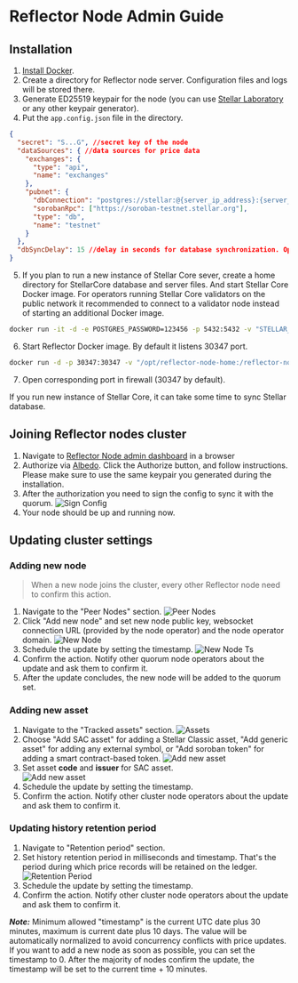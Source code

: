 # Reflector Node Admin Guide

## Installation

1. [Install Docker](https://docs.docker.com/engine/install/).
2. Create a directory for Reflector node server. Configuration files and logs will be stored there.
3. Generate ED25519 keypair for the node (you can use [Stellar Laboratory](https://laboratory.stellar.org/#account-creator?network=public) or any other keypair generator).
4. Put the `app.config.json` file in the directory. 
```json
{
  "secret": "S...G", //secret key of the node
  "dataSources": { //data sources for price data
    "exchanges": {
      "type": "api",
      "name": "exchanges"
    },
    "pubnet": {
      "dbConnection": "postgres://stellar:@{server_ip_address}:{server_port}/stellar-core",
      "sorobanRpc": ["https://soroban-testnet.stellar.org"],
      "type": "db",
      "name": "testnet"
    }
  },
  "dbSyncDelay": 15 //delay in seconds for database synchronization. Optional, default is 15
}
```
5. If you plan to run a new instance of Stellar Core sever, create a home directory for StellarCore database and server files. And start Stellar Core Docker image. 
  For operators running Stellar Core validators on the public network it recommended to connect to a validator node instead of starting an additional Docker image.
```bash
docker run -it -d -e POSTGRES_PASSWORD=123456 -p 5432:5432 -v "STELLAR_WORKDIR:/opt/stellar" --name stellar stellar/quickstart:soroban-dev --testnet
```
6. Start Reflector Docker image. By default it listens 30347 port.
```bash
docker run -d -p 30347:30347 -v "/opt/reflector-node-home:/reflector-node/app/home" --name=reflector reflectornet/reflector-node:latest
```
7. Open corresponding port in firewall (30347 by default).

If you run new instance of Stellar Core, it can take some time to sync Stellar database.

## Joining Reflector nodes cluster

1. Navigate to [Reflector Node admin dashboard](https://node-admin.reflector.network) in a browser 
2. Authorize via [Albedo](https://albedo.link). Click the Authorize button, and follow instructions. 
   Please make sure to use the same keypair you generated during the installation. 
3. After the authorization you need to sign the config to sync it with the quorum. 
   ![Sign Config](new-node-sign-config.jpg)  
4. Your node should be up and running now.

## Updating cluster settings

### Adding new node

> When a new node joins the cluster, every other Reflector node need to confirm this action.

1. Navigate to the "Peer Nodes" section.
   ![Peer Nodes](peer-nodes-screen.jpg)  
2. Click "Add new node" and set new node public key, websocket connection URL (provided by the node operator) and the node operator domain.
   ![New Node](peer-nodes-new-screen.jpg)  
3. Schedule the update by setting the timestamp.
   ![New Node Ts](peer-nodes-ts-screen.jpg)
4. Confirm the action. Notify other quorum node operators about the update and ask them to confirm it.
5. After the update concludes, the new node will be added to the quorum set.

### Adding new asset

1. Navigate to the "Tracked assets" section.
   ![Assets](assets-screen.jpg)  
2. Choose "Add SAC asset" for adding a Stellar Classic asset, "Add generic asset" for adding any external symbol, or "Add soroban token" for adding a smart contract-based token.
   ![Add new asset](assets-new-screen.jpg)
3. Set asset **code** and **issuer** for SAC asset.  
   ![Add new asset](assets-new-screen.jpg)  
4. Schedule the update by setting the timestamp.
5. Confirm the action. Notify other cluster node operators about the update and ask them to confirm it.

### Updating history retention period

1. Navigate to "Retention period" section.
2. Set history retention period in milliseconds and timestamp. That's the period during which price records will be retained on the ledger.
   ![Retention Period](retention-screen.jpg)  
3. Schedule the update by setting the timestamp.
4. Confirm the action. Notify other cluster node operators about the update and ask them to confirm it.

**_Note:_** Minimum allowed "timestamp" is the current UTC date plus 30 minutes, maximum is current date plus 10 days.
The value will be automatically normalized to avoid concurrency conflicts with price updates.
If you want to add a new node as soon as possible, you can set the timestamp to 0. 
After the majority of nodes confirm the update, the timestamp will be set to the current time + 10 minutes.